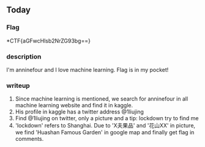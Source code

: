 ## Today
### Flag
*CTF{aGFwcHlsb2NrZG93bg==}
### description
I'm anninefour and I love machine learning.
Flag is in my pocket!
### writeup
1. Since machine learning is mentioned, we search for anninefour in all machine learning website and find it in kaggle.
2. His profile in kaggle has a twitter address @1liujing
3. Find @1liujing on twitter, only a picture and a tip: lockdown try to find me
4. 'lockdown' refers to Shanghai. Due to 'X夫果品' and '花山XX' in picture, we find 'Huashan Famous Garden' in google map and finally get flag in comments.
